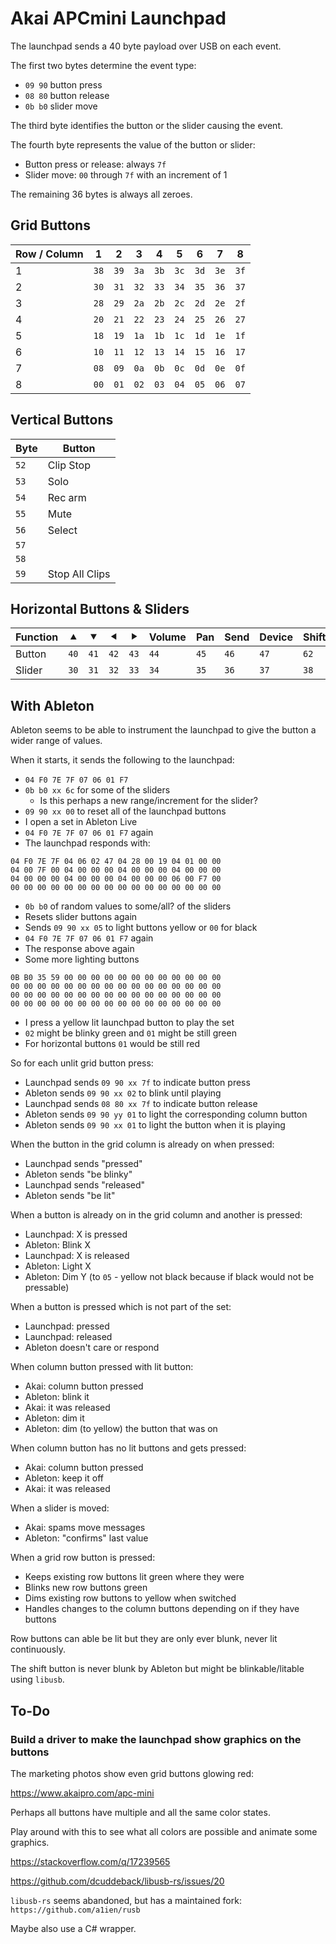 # Akai APCmini Launchpad

The launchpad sends a 40 byte payload over USB on each event.

The first two bytes determine the event type:

- `09 90` button press
- `08 80` button release
- `0b b0` slider move

The third byte identifies the button or the slider causing the event.

The fourth byte represents the value of the button or slider:

- Button press or release: always `7f`
- Slider move: `00` through `7f` with an increment of 1

The remaining 36 bytes is always all zeroes.

## Grid Buttons

| Row / Column | 1    | 2    | 3    | 4    | 5    | 6    | 7    | 8    |
|--------------|------|------|------|------|------|------|------|------|
| 1            | `38` | `39` | `3a` | `3b` | `3c` | `3d` | `3e` | `3f` |
| 2            | `30` | `31` | `32` | `33` | `34` | `35` | `36` | `37` |
| 3            | `28` | `29` | `2a` | `2b` | `2c` | `2d` | `2e` | `2f` |
| 4            | `20` | `21` | `22` | `23` | `24` | `25` | `26` | `27` |
| 5            | `18` | `19` | `1a` | `1b` | `1c` | `1d` | `1e` | `1f` |
| 6            | `10` | `11` | `12` | `13` | `14` | `15` | `16` | `17` |
| 7            | `08` | `09` | `0a` | `0b` | `0c` | `0d` | `0e` | `0f` |
| 8            | `00` | `01` | `02` | `03` | `04` | `05` | `06` | `07` |

## Vertical Buttons

| Byte | Button         |
|------|----------------|
| `52` | Clip Stop      |
| `53` | Solo           |
| `54` | Rec arm        |
| `55` | Mute           |
| `56` | Select         |
| `57` |                |
| `58` |                |
| `59` | Stop All Clips |

## Horizontal Buttons & Sliders

| Function | ⯅ | ⯆ | ⯇ | ⯈ | Volume | Pan | Send | Device | Shift |
|----------|------|------|------|------|------|------|------|------|------|
| Button   | `40` | `41` | `42` | `43` | `44` | `45` | `46` | `47` | `62` |
| Slider   | `30` | `31` | `32` | `33` | `34` | `35` | `36` | `37` | `38` |

## With Ableton

Ableton seems to be able to instrument the launchpad to give the button a wider range of values.

When it starts, it sends the following to the launchpad:

- `04 F0 7E 7F 07 06 01 F7`
- `0b b0 xx 6c` for some of the sliders
  - Is this perhaps a new range/increment for the slider?
- `09 90 xx 00` to reset all of the launchpad buttons
- I open a set in Ableton Live
- `04 F0 7E 7F 07 06 01 F7` again
- The launchpad responds with:

```
04 F0 7E 7F 04 06 02 47 04 28 00 19 04 01 00 00
04 00 7F 00 04 00 00 00 04 00 00 00 04 00 00 00
04 00 00 00 04 00 00 00 04 00 00 00 06 00 F7 00
00 00 00 00 00 00 00 00 00 00 00 00 00 00 00 00
```

- `0b b0` of random values to some/all? of the sliders
- Resets slider buttons again
- Sends `09 90 xx 05` to light buttons yellow or `00` for black
- `04 F0 7E 7F 07 06 01 F7` again
- The response above again
- Some more lighting buttons

```
0B B0 35 59 00 00 00 00 00 00 00 00 00 00 00 00
00 00 00 00 00 00 00 00 00 00 00 00 00 00 00 00
00 00 00 00 00 00 00 00 00 00 00 00 00 00 00 00
00 00 00 00 00 00 00 00 00 00 00 00 00 00 00 00
```

- I press a yellow lit launchpad button to play the set
- `02` might be blinky green and `01` might be still green
- For horizontal buttons `01` would be still red

So for each unlit grid button press:

- Launchpad sends `09 90 xx 7f` to indicate button press
- Ableton sends `09 90 xx 02` to blink until playing
- Launchpad sends `08 80 xx 7f` to indicate button release
- Ableton sends `09 90 yy 01` to light the corresponding column button
- Ableton sends `09 90 xx 01` to light the button when it is playing

When the button in the grid column is already on when pressed:

- Launchpad sends "pressed"
- Ableton sends "be blinky"
- Launchpad sends "released"
- Ableton sends "be lit"

When a button is already on in the grid column and another is pressed:

- Launchpad: X is pressed
- Ableton: Blink X
- Launchpad: X is released
- Ableton: Light X
- Ableton: Dim Y (to `05` - yellow not black because if black would not be pressable)

When a button is pressed which is not part of the set:

- Launchpad: pressed
- Launchpad: released
- Ableton doesn't care or respond

When column button pressed with lit button:

- Akai: column button pressed
- Ableton: blink it
- Akai: it was released
- Ableton: dim it
- Ableton: dim (to yellow) the button that was on

When column button has no lit buttons and gets pressed:

- Akai: column button pressed
- Ableton: keep it off
- Akai: it was released

When a slider is moved:

- Akai: spams move messages
- Ableton: "confirms" last value

When a grid row button is pressed:

- Keeps existing row buttons lit green where they were
- Blinks new row buttons green
- Dims existing row buttons to yellow when switched
- Handles changes to the column buttons depending on if they have buttons

Row buttons can able be lit but they are only ever blunk, never lit continuously.

The shift button is never blunk by Ableton but might be blinkable/litable using `libusb`.

## To-Do

### Build a driver to make the launchpad show graphics on the buttons

The marketing photos show even grid buttons glowing red:

https://www.akaipro.com/apc-mini

Perhaps all buttons have multiple and all the same color states.

Play around with this to see what all colors are possible and animate some graphics.

https://stackoverflow.com/q/17239565

https://github.com/dcuddeback/libusb-rs/issues/20

`libusb-rs` seems abandoned, but has a maintained fork: `https://github.com/a1ien/rusb`

Maybe also use a C# wrapper.
